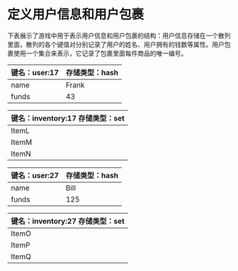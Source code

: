# 定义用户信息和用户包裹

下表展示了游戏中用于表示用户信息和用户包裹的结构：用户信息存储在一个散列里面，散列的各个键值对分别记录了用户的姓名、用户拥有的钱数等属性。用户包裹使用一个集合来表示，它记录了包裹里面每件商品的唯一编号。

| 键名：user:17 | 存储类型：hash |
| :--- | :--- |
| name | Frank |
| funds | 43 |

| 键名：inventory:17    存储类型：set |
| :--- |
| ItemL |
| ItemM |
| ItemN |

| 键名：user:27 | 存储类型：hash |
| :--- | :--- |
| name | Bill |
| funds | 125 |

| 键名：inventory:27    存储类型：set |
| :--- |
| ItemO |
| ItemP |
| ItemQ |



